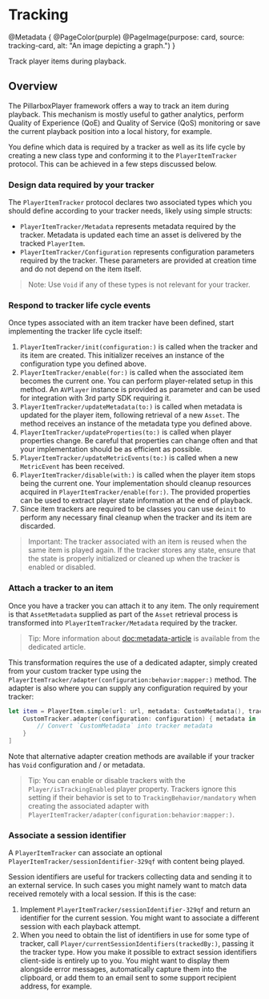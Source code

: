 # Tracking

@Metadata {
    @PageColor(purple)
    @PageImage(purpose: card, source: tracking-card, alt: "An image depicting a graph.")
}

Track player items during playback.

## Overview

The PillarboxPlayer framework offers a way to track an item during playback. This mechanism is mostly useful to gather analytics, perform Quality of Experience (QoE) and Quality of Service (QoS) monitoring or save the current playback position into a local history, for example.

You define which data is required by a tracker as well as its life cycle by creating a new class type and conforming it to the ``PlayerItemTracker`` protocol. This can be achieved in a few steps discussed below.

### Design data required by your tracker

The ``PlayerItemTracker`` protocol declares two associated types which you should define according to your tracker needs, likely using simple structs:

- ``PlayerItemTracker/Metadata`` represents metadata required by the tracker. Metadata is updated each time an asset is delivered by the tracked ``PlayerItem``.
- ``PlayerItemTracker/Configuration`` represents configuration parameters required by the tracker. These parameters are provided at creation time and do not depend on the item itself.

> Note: Use `Void` if any of these types is not relevant for your tracker.

### Respond to tracker life cycle events

Once types associated with an item tracker have been defined, start implementing the tracker life cycle itself:

1. ``PlayerItemTracker/init(configuration:)`` is called when the tracker and its item are created. This initializer receives an instance of the configuration type you defined above.
2. ``PlayerItemTracker/enable(for:)`` is called when the associated item becomes the current one. You can perform player-related setup in this method. An `AVPlayer` instance is provided as parameter and can be used for integration with 3rd party SDK requiring it.
3. ``PlayerItemTracker/updateMetadata(to:)`` is called when metadata is updated for the player item, following retrieval of a new ``Asset``. The method receives an instance of the metadata type you defined above.
4. ``PlayerItemTracker/updateProperties(to:)`` is called when player properties change. Be careful that properties can change often and that your implementation should be as efficient as possible.
5. ``PlayerItemTracker/updateMetricEvents(to:)`` is called when a new ``MetricEvent`` has been received.
6. ``PlayerItemTracker/disable(with:)`` is called when the player item stops being the current one. Your implementation should cleanup resources acquired in ``PlayerItemTracker/enable(for:)``. The provided properties can be used to extract player state information at the end of playback.
7. Since item trackers are required to be classes you can use `deinit` to perform any necessary final cleanup when the tracker and its item are discarded.

> Important: The tracker associated with an item is reused when the same item is played again. If the tracker stores any state, ensure that the state is properly initialized or cleaned up when the tracker is enabled or disabled.

### Attach a tracker to an item

Once you have a tracker you can attach it to any item. The only requirement is that ``AssetMetadata`` supplied as part of the ``Asset`` retrieval process is transformed into ``PlayerItemTracker/Metadata`` required by the tracker.

> Tip: More information about <doc:metadata-article> is available from the dedicated article.

This transformation requires the use of a dedicated adapter, simply created from your custom tracker type using the ``PlayerItemTracker/adapter(configuration:behavior:mapper:)`` method. The adapter is also where you can supply any configuration required by your tracker:

```swift
let item = PlayerItem.simple(url: url, metadata: CustomMetadata(), trackerAdapters: [
    CustomTracker.adapter(configuration: configuration) { metadata in
        // Convert `CustomMetadata` into tracker metadata
    }
]
```

Note that alternative adapter creation methods are available if your tracker has `Void` configuration and / or metadata.

> Tip: You can enable or disable trackers with the ``Player/isTrackingEnabled`` player property. Trackers ignore this setting if their behavior is set to to ``TrackingBehavior/mandatory`` when creating the associated adapter with ``PlayerItemTracker/adapter(configuration:behavior:mapper:)``.

### Associate a session identifier

A ``PlayerItemTracker`` can associate an optional ``PlayerItemTracker/sessionIdentifier-329qf`` with content being played.

Session identifiers are useful for trackers collecting data and sending it to an external service. In such cases you might namely want to match data received remotely with a local session. If this is the case:

1. Implement ``PlayerItemTracker/sessionIdentifier-329qf`` and return an identifier for the current session. You might want to associate a different session with each playback attempt.
2. When you need to obtain the list of identifiers in use for some type of tracker, call ``Player/currentSessionIdentifiers(trackedBy:)``, passing it the tracker type. How you make it possible to extract session identifiers client-side is entirely up to you. You might want to display them alongside error messages, automatically capture them into the clipboard, or add them to an email sent to some support recipient address, for example.
